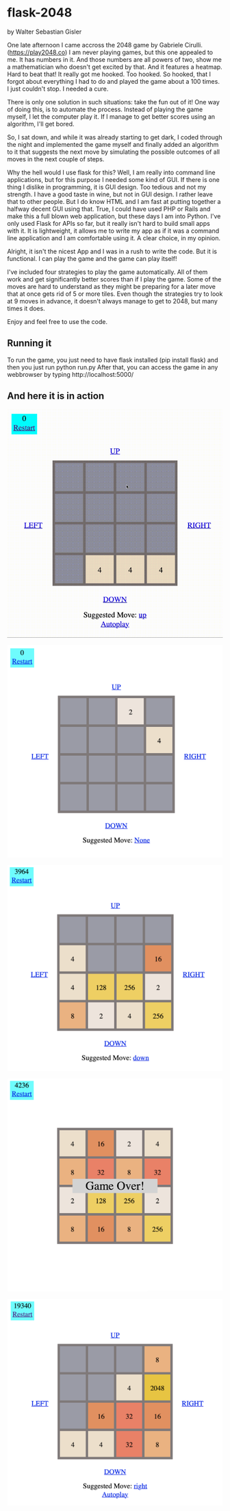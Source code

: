 # flask-2048

by Walter Sebastian Gisler

One late afternoon I came accross the 2048 game by Gabriele Cirulli. (https://play2048.co) I am never playing games, but this one appealed to me. It has numbers in it. And those numbers are all powers of two, show me a mathematician who doesn't get excited by that. And it features a heatmap. Hard to beat that! It really got me hooked. Too hooked. So hooked, that I forgot about everything I had to do and played the game about a 100 times. I just couldn't stop. I needed a cure.

There is only one solution in such situations: take the fun out of it! One way of doing this, is to automate the process. Instead of playing the game myself, I let the computer play it. If I manage to get better scores using an algorithm, I'll get bored.

So, I sat down, and while it was already starting to get dark, I coded through the night and implemented the game myself and finally added an algorithm to it that suggests the next move by simulating the possible outcomes of all moves in the next couple of steps.

Why the hell would I use flask for this? Well, I am really into command line applications, but for this purpose I needed some kind of GUI. If there is one thing I dislike in programming, it is GUI design. Too tedious and not my strength. I have a good taste in wine, but not in GUI design. I rather leave that to other people. But I do know HTML and I am fast at putting together a halfway decent GUI using that. True, I could have used PHP or Rails and make this a full blown web application, but these days I am into Python. I've only used Flask for APIs so far, but it really isn't hard to build small apps with it. It is lightweight, it allows me to write my app as if it was a command line application and I am comfortable using it. A clear choice, in my opinion.

Alright, it isn't the nicest App and I was in a rush to write the code. But it is functional. I can play the game and the game can play itself!

I've included four strategies to play the game automatically. All of them work and get significantly better scores than if I play the game. Some of the moves are hard to understand as they might be preparing for a later move that at once gets rid of 5 or more tiles. Even though the strategies try to look at 9 moves in advance, it doesn't always manage to get to 2048, but many times it does.

Enjoy and feel free to use the code.

## Running it

To run the game, you just need to have flask installed (pip install flask) and then you just run python run.py
After that, you can access the game in any webbrowser by typing http://localhost:5000/

## And here it is in action

![Oops! I blew it.](animation.gif)

![Before the start of the game](1.png)

![Playing the game](3.png)

![Oops! I blew it.](4.png)

![The magic moment when I hit 2048](5.png)